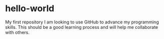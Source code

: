 # hello-world
My first repository
I am looking to use GitHub to advance my programming skills. This should be a good learning process and will help me collaborate with others.
